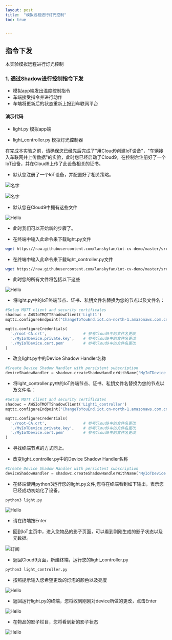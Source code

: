 ```yaml
---
layout: post
title:  "模拟远程进行灯光控制"
toc: true


---
```


## 指令下发

本实验模拟远程进行灯光控制

### 1. 通过Shadow进行控制指令下发

- 模拟app端发出温度控制指令
- 车端接受指令并进行动作
- 车端将更新后的状态重新上报到车联网平台

#### 演示代码

- light.py  模拟app端

- light_controller.py 模拟灯光控制器

在完成本实验之前，请确保您已经先后完成了"用Cloud9创建IoT设备"，"车辆接入车联网并上传数据"的实验，此时您已经启动了Cloud9，在控制台注册好了一个IoT设备，并在Cloud9上传了此设备相关的证书。

- 默认您注册了一个IoT设备，并配置好了相关策略。
<a data-fancybox="gallery" href="https://iot-demo-resource.s3-ap-southeast-1.amazonaws.com/page1/9.png">
</a>

![名字](https://iot-demo-resource.s3-ap-southeast-1.amazonaws.com/page1/9.png)

<a data-fancybox="gallery" href="https://iot-demo-resource.s3-ap-southeast-1.amazonaws.com/page1/12.png">
</a>

![名字](https://iot-demo-resource.s3-ap-southeast-1.amazonaws.com/page1/12.png)

- 默认您在Cloud9中拥有这些文件

<a data-fancybox="gallery" href="https://iot-demo-resource.s3-ap-southeast-1.amazonaws.com/code/4.png">
</a>

![Hello](https://iot-demo-resource.s3-ap-southeast-1.amazonaws.com/code/4.png)

- 此时我们可以开始新的步骤了。

- 在终端中输入此命令来下载light.py文件

```sh
wget https://raw.githubusercontent.com/lanskyfan/iot-cv-demo/master/src/light.py
```

- 在终端中输入此命令来下载light_controller.py文件

```sh
wget https://raw.githubusercontent.com/lanskyfan/iot-cv-demo/master/src/light_controller.py
```

- 此时您的所有文件将包括以下这些
<a data-fancybox="gallery" href="https://iot-demo-resource.s3-ap-southeast-1.amazonaws.com/control/1.png">
</a>

![Hello](https://iot-demo-resource.s3-ap-southeast-1.amazonaws.com/control/1.png)

- 将light.py中的IoT终端节点、证书、私钥文件名替换为您的节点以及文件名：

```python
#Setup MQTT client and security certificates
shadowc = AWSIoTMQTTShadowClient('Light1')
mqttc.configureEndpoint("ChangeToYouEnd.iot.cn-north-1.amazonaws.com.cn",8883) # 需要更改（方法见下文）

mqttc.configureCredentials(
  './root-CA.crt',                # 参考Cloud9中的文件名更改
  './MyIoTDevice.private.key',    # 参考Cloud9中的文件名更改
  './MyIoTDevice.cert.pem'        # 参考Cloud9中的文件名更改
)
```

- 改变light.py中的Device Shadow Handler名称

```python
#Create Device Shadow Handler with persistent subscription
deviceShadowHandler = shadowc.createShadowHandlerWithName('MyIoTDevice', True) # 改为您的IoT设备名称
```

- 将light_controller.py中的IoT终端节点、证书、私钥文件名替换为您的节点以及文件名：

```python
#Setup MQTT client and security certificates
shadowc = AWSIoTMQTTShadowClient('Light1_controller')
mqttc.configureEndpoint("ChangeToYouEnd.iot.cn-north-1.amazonaws.com.cn",8883) # 需要更改（方法见下文）

mqttc.configureCredentials(
  './root-CA.crt',                # 参考Cloud9中的文件名更改
  './MyIoTDevice.private.key',    # 参考Cloud9中的文件名更改
  './MyIoTDevice.cert.pem'        # 参考Cloud9中的文件名更改
)
```

- 寻找终端节点的方式同上。

- 改变light_controller.py中的Device Shadow Handler名称

```python
#Create Device Shadow Handler with persistent subscription
deviceShadowHandler = shadowc.createShadowHandlerWithName('MyIoTDevice', True) # 改为您的IoT设备名称
```

- 在终端使用python3运行您的light.py文件,您将在终端看到如下输出，表示您已经成功初始化了设备。

```sh
python3 light.py
```

<a data-fancybox="gallery" href="https://iot-demo-resource.s3-ap-southeast-1.amazonaws.com/control/2.png">
</a>

![Hello](https://iot-demo-resource.s3-ap-southeast-1.amazonaws.com/control/2.png)

- 请在终端按Enter

- 回到IoT主页中，进入您物品的影子页面，可以看到刚刚生成的影子状态以及元数据。
<a data-fancybox="gallery" href="https://iot-demo-resource.s3-ap-southeast-1.amazonaws.com/control/3.png">
</a>

![订阅](https://iot-demo-resource.s3-ap-southeast-1.amazonaws.com/control/3.png)

- 返回Cloud9页面，新建终端，运行您的light_controller.py

```sh
python3 light_controller.py
```

- 按照提示输入您希望更改的灯泡的颜色以及亮度

<a data-fancybox="gallery" href="https://iot-demo-resource.s3-ap-southeast-1.amazonaws.com/control/4.png">
</a>

![Hello](https://iot-demo-resource.s3-ap-southeast-1.amazonaws.com/control/4.png)

- 返回运行light.py的终端，您将收到刚刚对device所做的更改，点击Enter

<a data-fancybox="gallery" href="https://iot-demo-resource.s3-ap-southeast-1.amazonaws.com/control/5.png">
</a>

![Hello](https://iot-demo-resource.s3-ap-southeast-1.amazonaws.com/control/5.png)

- 在物品的影子栏目，您将看到新的影子状态

<a data-fancybox="gallery" href="https://iot-demo-resource.s3-ap-southeast-1.amazonaws.com/control/6.png">
</a>

![Hello](https://iot-demo-resource.s3-ap-southeast-1.amazonaws.com/control/6.png)

